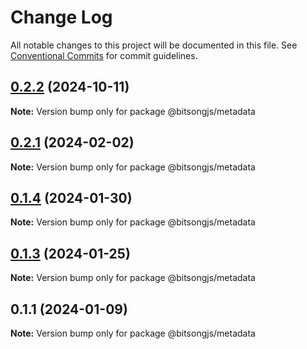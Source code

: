 # Change Log

All notable changes to this project will be documented in this file.
See [Conventional Commits](https://conventionalcommits.org) for commit guidelines.

## [0.2.2](https://github.com/bitsongofficial/bitsongjs/compare/@bitsongjs/metadata@0.2.1...@bitsongjs/metadata@0.2.2) (2024-10-11)

**Note:** Version bump only for package @bitsongjs/metadata





## [0.2.1](https://github.com/bitsongofficial/bitsongjs/compare/@bitsongjs/metadata@0.2.0...@bitsongjs/metadata@0.2.1) (2024-02-02)

**Note:** Version bump only for package @bitsongjs/metadata





## [0.1.4](https://github.com/bitsongofficial/bitsongjs/compare/@bitsongjs/metadata@0.1.3...@bitsongjs/metadata@0.1.4) (2024-01-30)

**Note:** Version bump only for package @bitsongjs/metadata





## [0.1.3](https://github.com/bitsongofficial/bitsongjs/compare/@bitsongjs/metadata@0.1.1...@bitsongjs/metadata@0.1.3) (2024-01-25)

**Note:** Version bump only for package @bitsongjs/metadata





## 0.1.1 (2024-01-09)

**Note:** Version bump only for package @bitsongjs/metadata
